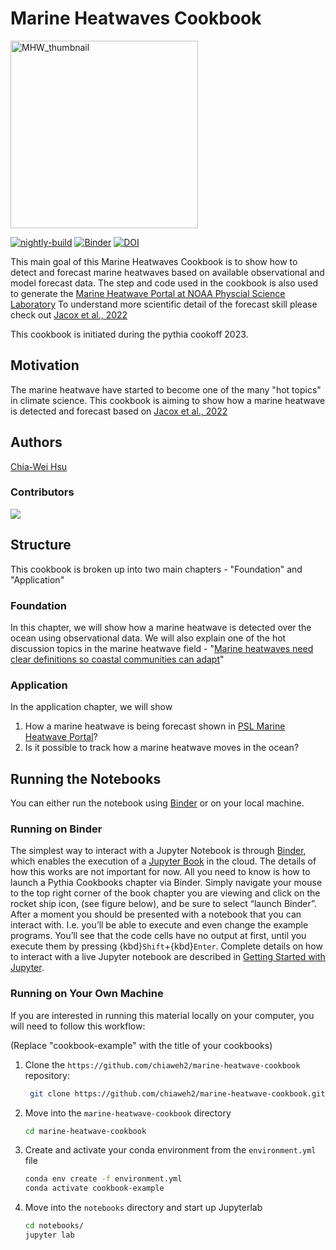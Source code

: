 # Marine Heatwaves Cookbook

<img src="MHW_logo.png" alt="MHW_thumbnail" width="300"/>

[![nightly-build](https://github.com/ProjectPythia/marine-heatwave-cookbook/actions/workflows/nightly-build.yaml/badge.svg)](https://github.com/ProjectPythia/marine-heatwave-cookbook/actions/workflows/nightly-build.yaml)
[![Binder](https://binder.projectpythia.org/badge_logo.svg)](https://binder.projectpythia.org/v2/gh/ProjectPythia/marine-heatwave-cookbook/main?labpath=notebooks)
[![DOI](https://zenodo.org/badge/656355237.svg)](https://zenodo.org/badge/latestdoi/656355237)

This main goal of this Marine Heatwaves Cookbook is to show how to detect and forecast marine heatwaves based on available observational and model forecast data.
The step and code used in the cookbook is also used to generate the [Marine Heatwave Portal at NOAA Physcial Science Laboratory](https://psl.noaa.gov/marine-heatwaves/)
To understand more scientific detail of the forecast skill please check out [Jacox et al., 2022](http://doi.org/10.1038/s41586-022-04573-9)

This cookbook is initiated during the pythia cookoff 2023.

## Motivation

The marine heatwave have started to become one of the many "hot topics" in climate science.
This cookbook is aiming to show how a marine heatwave is detected and forecast based on [Jacox et al., 2022](http://doi.org/10.1038/s41586-022-04573-9)

## Authors

[Chia-Wei Hsu](https://github.com/chiaweh2)

### Contributors

<a href="https://github.com/chiaweh2/marine-heatwave-cookbook/graphs/contributors">
  <img src="https://contrib.rocks/image?repo=chiaweh2/marine-heatwave-cookbook" />
</a>

## Structure

This cookbook is broken up into two main chapters - "Foundation" and "Application"

### Foundation

In this chapter, we will show how a marine heatwave is detected over the ocean using observational data.
We will also explain one of the hot discussion topics in the marine heatwave field - "[Marine heatwaves need clear definitions so coastal communities can adapt](https://www.nature.com/articles/d41586-023-00924-2)"

### Application

In the application chapter, we will show

1. How a marine heatwave is being forecast shown in [PSL Marine Heatwave Portal](https://psl.noaa.gov/marine-heatwaves/)?
1. Is it possible to track how a marine heatwave moves in the ocean?

## Running the Notebooks

You can either run the notebook using [Binder](https://binder.projectpythia.org/) or on your local machine.

### Running on Binder

The simplest way to interact with a Jupyter Notebook is through
[Binder](https://binder.projectpythia.org/), which enables the execution of a
[Jupyter Book](https://jupyterbook.org) in the cloud. The details of how this works are not
important for now. All you need to know is how to launch a Pythia
Cookbooks chapter via Binder. Simply navigate your mouse to
the top right corner of the book chapter you are viewing and click
on the rocket ship icon, (see figure below), and be sure to select
“launch Binder”. After a moment you should be presented with a
notebook that you can interact with. I.e. you’ll be able to execute
and even change the example programs. You’ll see that the code cells
have no output at first, until you execute them by pressing
{kbd}`Shift`\+{kbd}`Enter`. Complete details on how to interact with
a live Jupyter notebook are described in [Getting Started with
Jupyter](https://foundations.projectpythia.org/foundations/getting-started-jupyter.html).

### Running on Your Own Machine

If you are interested in running this material locally on your computer, you will need to follow this workflow:

(Replace "cookbook-example" with the title of your cookbooks)

1. Clone the `https://github.com/chiaweh2/marine-heatwave-cookbook` repository:

   ```bash
    git clone https://github.com/chiaweh2/marine-heatwave-cookbook.git
   ```

1. Move into the `marine-heatwave-cookbook` directory
   ```bash
   cd marine-heatwave-cookbook
   ```
1. Create and activate your conda environment from the `environment.yml` file
   ```bash
   conda env create -f environment.yml
   conda activate cookbook-example
   ```
1. Move into the `notebooks` directory and start up Jupyterlab
   ```bash
   cd notebooks/
   jupyter lab
   ```
